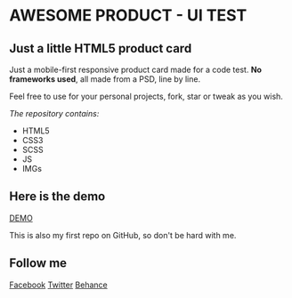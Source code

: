 AWESOME PRODUCT - UI TEST
==============

Just a little HTML5 product card
--------------

Just a mobile-first responsive product card made for a code test.
**No frameworks used**, all made from a PSD, line by line.

Feel free to use for your personal projects, fork, star or tweak as you wish.

*The repository contains:*
- HTML5
- CSS3
- SCSS
- JS
- IMGs

Here is the demo
--------------

[DEMO](http://www.idrinkritalin.it/demo/)

This is also my first repo on GitHub, so don't be hard with me.


Follow me
--------------

[Facebook](https://www.facebook.com/idrinkritalin/)
[Twitter](https://twitter.com/idrinkritalin)
[Behance](https://www.behance.net/idrinkritalin)